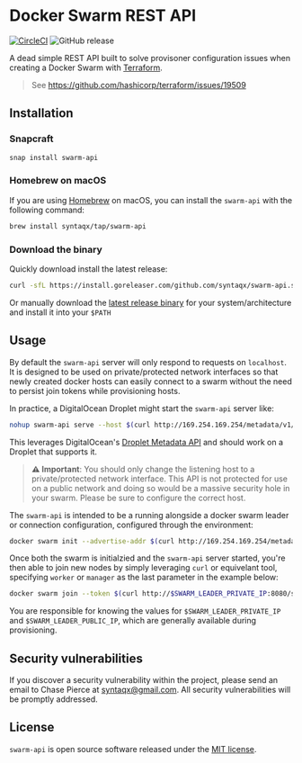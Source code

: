 # Docker Swarm REST API

[![CircleCI](https://circleci.com/gh/syntaqx/swarm-api.svg?style=svg)](https://circleci.com/gh/syntaqx/swarm-api)
![GitHub release](https://img.shields.io/github/release/syntaqx/swarm-api.svg)

A dead simple REST API built to solve provisoner configuration issues when
creating a Docker Swarm with [Terraform][].

> See https://github.com/hashicorp/terraform/issues/19509

## Installation

### Snapcraft

```sh
snap install swarm-api
```

### Homebrew on macOS

If you are using [Homebrew][] on macOS, you can install the `swarm-api` with the
following command:

```sh
brew install syntaqx/tap/swarm-api
```

### Download the binary

Quickly download install the latest release:

```sh
curl -sfL https://install.goreleaser.com/github.com/syntaqx/swarm-api.sh | sh
```

Or manually download the [latest release binary][releases] for your
system/architecture and install it into your `$PATH`

## Usage

By default the `swarm-api` server will only respond to requests on `localhost`.
It is designed to be used on private/protected network interfaces so that newly
created docker hosts can easily connect to a swarm without the need to persist
join tokens while provisioning hosts.

In practice, a DigitalOcean Droplet might start the `swarm-api` server like:

```sh
nohup swarm-api serve --host $(curl http://169.254.169.254/metadata/v1/interfaces/private/0/ipv4/address) &
```

This leverages DigitalOcean's [Droplet Metadata API][metadata-api] and should
work on a Droplet that supports it.

> __⚠ Important__: You should only change the listening host to a
> private/protected network interface. This API is not protected for use on a
> public network and doing so would be a massive security hole in your swarm.
> Please be sure to configure the correct host.

The `swarm-api` is intended to be a running alongside a docker swarm leader or
connection configuration, configured through the environment:

```sh
docker swarm init --advertise-addr $(curl http://169.254.169.254/metadata/v1/interfaces/public/0/ipv4/address)
```

Once both the swarm is initialzied and the `swarm-api` server started, you're
then able to join new nodes by simply leveraging `curl` or equivelant tool,
specifying `worker` or `manager` as the last parameter in the example below:

```sh
docker swarm join --token $(curl http://$SWARM_LEADER_PRIVATE_IP:8080/swarm/token/worker) $SWARM_LEADER_PUBLIC_IP
```

You are responsible for knowing the values for `$SWARM_LEADER_PRIVATE_IP` and
`$SWARM_LEADER_PUBLIC_IP`, which are generally available during provisioning.

## Security vulnerabilities

If you discover a security vulnerability within the project, please send an
email to Chase Pierce at syntaqx@gmail.com. All security vulnerabilities will be
promptly addressed.

## License

`swarm-api` is open source software released under the [MIT license][MIT].

[MIT]: https://opensource.org/licenses/MIT
[terraform]: https://www.terraform.io/
[homebrew]: https://brew.sh/
[releases]: https://github.com/syntaqx/swarm-api/releases
[metadata-api]: https://developers.digitalocean.com/documentation/metadata/
